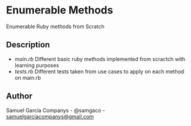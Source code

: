 # Enumerable Methods
Enumerable Ruby methods from Scratch

## Description
* *main.rb* Different basic ruby methods implemented from scractch with learning purposes
* *tests.rb* Different tests taken from use cases to apply on each method on main.rb

## Author
Samuel García Companys - @samgaco - samuelgarciacompanys@gmail.com
